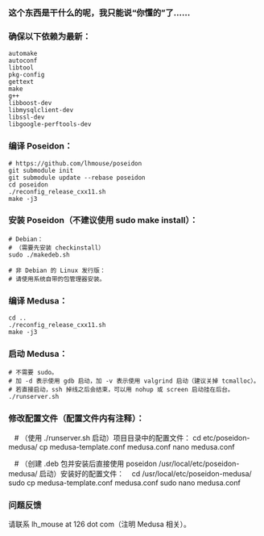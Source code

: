 ### 这个东西是干什么的呢，我只能说“你懂的”了……

### 确保以下依赖为最新：

    automake
    autoconf
    libtool
    pkg-config
    gettext
    make
    g++
    libboost-dev
    libmysqlclient-dev
    libssl-dev
    libgoogle-perftools-dev

### 编译 Poseidon：

    # https://github.com/lhmouse/poseidon
    git submodule init
    git submodule update --rebase poseidon
    cd poseidon
    ./reconfig_release_cxx11.sh
    make -j3

### 安装 Poseidon（不建议使用 sudo make install）：

    # Debian：
    # （需要先安装 checkinstall）
    sudo ./makedeb.sh

    # 非 Debian 的 Linux 发行版：
    # 请使用系统自带的包管理器安装。

### 编译 Medusa：

    cd ..
    ./reconfig_release_cxx11.sh
    make -j3

### 启动 Medusa：

    # 不需要 sudo。
    # 加 -d 表示使用 gdb 启动，加 -v 表示使用 valgrind 启动（建议关掉 tcmalloc）。
    # 若直接启动，ssh 掉线之后会结束，可以用 nohup 或 screen 启动挂在后台。
    ./runserver.sh

### 修改配置文件（配置文件内有注释）：

    # （使用 ./runserver.sh 启动）项目目录中的配置文件：
    cd etc/poseidon-medusa/
    cp medusa-template.conf medusa.conf
    nano medusa.conf

    # （创建 .deb 包并安装后直接使用 poseidon /usr/local/etc/poseidon-medusa/ 启动）安装好的配置文件：
    cd /usr/local/etc/poseidon-medusa/
    sudo cp medusa-template.conf medusa.conf
    sudo nano medusa.conf

### 问题反馈

  请联系 lh_mouse at 126 dot com（注明 Medusa 相关）。
